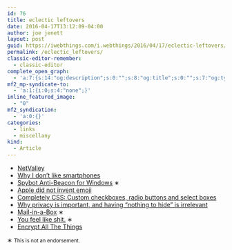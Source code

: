 ```yaml
---
id: 76
title: eclectic leftovers
date: 2016-04-17T13:12:09-04:00
author: joe jenett
layout: post
guid: https://iwebthings.com/i.webthings/2016/04/17/eclectic-leftovers/
permalink: /eclectic_leftovers/
classic-editor-remember:
  - classic-editor
complete_open_graph:
  - 'a:7:{s:14:"og:description";s:0:"";s:8:"og:title";s:0:"";s:7:"og:type";s:0:"";s:12:"twitter:card";s:7:"summary";s:15:"twitter:creator";s:0:"";s:19:"twitter:description";s:0:"";s:8:"og:image";s:0:"";}'
mf2_mp-syndicate-to:
  - 'a:1:{i:0;s:4:"none";}'
inline_featured_image:
  - "0"
mf2_syndication:
  - 'a:0:{}'
categories:
  - links
  - miscellany
kind:
  - Article
---
```

  * [NetValley](http://netvalley.com/ "NetValley")
  * [Why I don&#8217;t like smartphones](https://www.devever.net/~hl/smartphones "Why I don't like smartphones")
  * [Spybot Anti-Beacon for Windows](https://www.safer-networking.org/spybot-anti-beacon/ "Spybot Anti-Beacon for Windows") ∗
  * [Apple did not invent emoji](https://eev.ee/blog/2016/04/12/apple-did-not-invent-emoji/ "Apple did not invent emoji")
  * [Completely CSS: Custom checkboxes, radio buttons and select boxes](http://kyusuf.com/post/completely-css-custom-checkbox-radio-buttons-and-select-boxes "Completely CSS: Custom checkboxes, radio buttons and select boxes")
  * [Why privacy is important, and having “nothing to hide” is irrelevant](https://robindoherty.com/2016/01/06/nothing-to-hide.html "Why privacy is important, and having “nothing to hide” is irrelevant")
  * [Mail-in-a-Box](https://mailinabox.email/ "Mail-in-a-Box") ∗
  * [You feel like shit.](http://philome.la/jace_harr/you-feel-like-shit-an-interactive-self-care-guide/play "You feel like shit.") ∗
  * [Encrypt All The Things](https://encryptallthethings.net/ "Encrypt All The Things")

∗ <small>This is not an endorsement.</small>